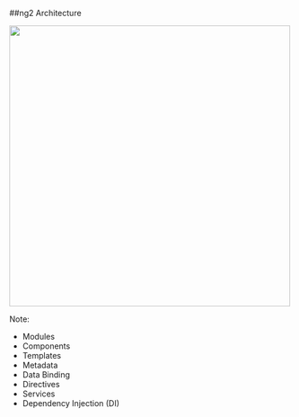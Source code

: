 ##ng2 Architecture

<img src="img/ng-overview.png" height="500" />

Note:
+ Modules
+ Components
+ Templates
+ Metadata
+ Data Binding
+ Directives
+ Services
+ Dependency Injection (DI)